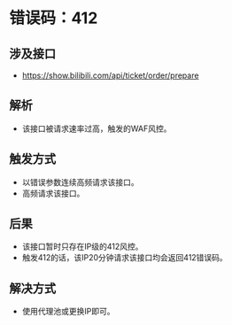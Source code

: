 # 错误码：412

## 涉及接口
- https://show.bilibili.com/api/ticket/order/prepare

## 解析
- 该接口被请求速率过高，触发的WAF风控。

## 触发方式
- 以错误参数连续高频请求该接口。
- 高频请求该接口。

## 后果
- 该接口暂时只存在IP级的412风控。
- 触发412的话，该IP20分钟请求该接口均会返回412错误码。

## 解决方式
- 使用代理池或更换IP即可。